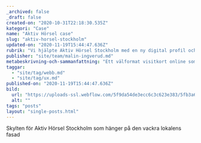 ```yaml
---
_archived: false
_draft: false
created-on: "2020-10-31T22:18:30.535Z"
kategori: "Case"
name: "Aktiv Hörsel case"
slug: "aktiv-horsel-stockholm"
updated-on: "2020-11-19T15:44:47.636Z"
rubrik: "Vi hjälpte Aktiv Hörsel Stockholm med en ny digital profil och hemsida"
publisher: "site/team/malin-ingverud.md"
metabeskrivning-och-sammanfattning: "Ett välformat visitkort online som ger Aktiv Hörsel den digitala profil de var ute efter"
taggar:
  - "site/tag/webb.md"
  - "site/tag/ux.md"
published-on: "2020-11-19T15:44:47.636Z"
bild:
  url: "https://uploads-ssl.webflow.com/5f9da54de3ecc6c3c623e383/5fb3a6206f4b4f3c7e079954_aktivhorsel-post.jpg"
  alt: ""
tags: "posts"
layout: "single-posts.html"
---
```


Skylten för Aktiv Hörsel Stockholm som hänger på den vackra lokalens fasad

